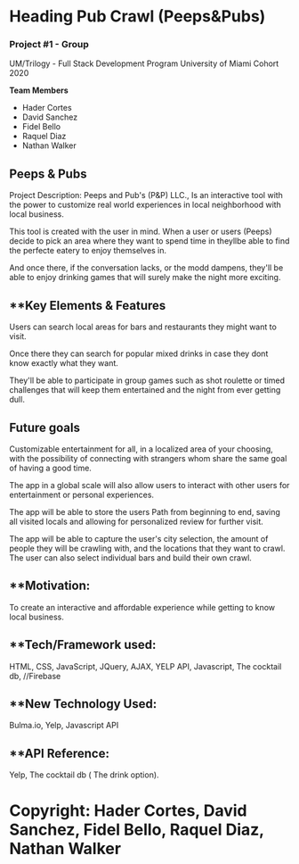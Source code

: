 
# Heading  Pub Crawl (Peeps&Pubs)

### Project #1 - Group
UM/Trilogy - Full Stack Development Program University of Miami Cohort 2020

**Team Members**
* Hader Cortes 
* David Sanchez 
* Fidel Bello
* Raquel Diaz
* Nathan Walker


## **Peeps & Pubs**
Project Description:
Peeps and Pub's (P&P) LLC., Is an interactive tool with the power to customize real world experiences in local neighborhood with local business.

This tool is created with the user in mind. When a user or users (Peeps) decide to pick an area where they want to spend time in theyllbe able to find the perfecte eatery to enjoy themselves in.

And once there, if the conversation lacks, or the modd dampens, they'll be able to enjoy drinking games that will surely make the night more exciting.


## **Key Elements & Features

Users can search local areas for bars and restaurants they might want to visit.

Once there they can search for popular mixed drinks in case they dont know exactly what they want.

They'll be able to participate in group games such as shot roulette or timed challenges that will keep them entertained and the night from ever getting dull. 

 

## Future goals

Customizable entertainment for all, in a localized area of your choosing, with the possibility of connecting with strangers whom share the same goal of having a good time. 

The app in a global scale will also allow users to interact with other users for entertainment or personal experiences.

The app will be able to store the users Path from beginning to end, saving all visited locals and allowing for personalized review for further visit. 

The app will be able to capture the user's city selection, the amount of people they will be crawling with, and the locations that they want to crawl. The user can also select individual bars and build their own crawl.

## **Motivation:
To create an interactive and affordable experience while getting to know local business. 

## **Tech/Framework used:
HTML, CSS, JavaScript, JQuery, AJAX, YELP API, Javascript, The cocktail db, //Firebase

## **New Technology Used:
Bulma.io, Yelp, Javascript API

## **API Reference:
Yelp, The cocktail db ( The drink option).

# Copyright:  Hader Cortes, David Sanchez, Fidel Bello, Raquel Diaz, Nathan Walker 